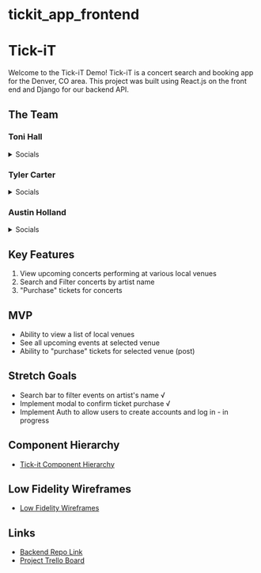 # tickit_app_frontend

# Tick-iT
Welcome to the Tick-iT Demo! Tick-iT is a concert search and booking app for the Denver, CO area. This project was built using React.js on the front end and Django for our backend API. 

## The Team

### Toni Hall

<details>
    <summary>Socials</summary>

- [Github](https://github.com/windtronic)
- [LinkedIn](linkedin.com/in/toni-hall)

</details>

### Tyler Carter

<details>
    <summary>Socials</summary>

- [Github(](https://github.com/bojeebs)
- [LinkedIn](https://www.linkedin.com/in/carter-tyler/)

</details>

### Austin Holland

<details>
    <summary>Socials</summary>

- [Github](https://github.com/austinih)
- [LinkedIn](linkedin.com/in/austinih)

</details>

## Key Features
1. View upcoming concerts performing at various local venues
2. Search and Filter concerts by artist name
3. "Purchase" tickets for concerts

## MVP
- Ability to view a list of local venues
- See all upcoming events at selected venue
- Ability to "purchase" tickets for selected venue (post)

## Stretch Goals
- Search bar to filter events on artist's name √
- Implement modal to confirm ticket purchase √
- Implement Auth to allow users to create accounts and log in - in progress

## Component Hierarchy
- [Tick-it Component Hierarchy](https://www.figma.com/file/jP6HhuGUxkJbOPSy7MdPPT/Tick-it?node-id=0-1&t=DLOIyTkYkJ26hn7d-0)

## Low Fidelity Wireframes
- [Low Fidelity Wireframes](https://www.figma.com/file/XCTGL7lXleDeyuwedf9lOt/Tick-It?node-id=0-1&t=RZa1HronwBGozD30-0)

## Links
- [Backend Repo Link](https://github.com/austinih/tickit_app_backend)
- [Project Trello Board](https://trello.com/b/czYkOXUP/tick-it)

